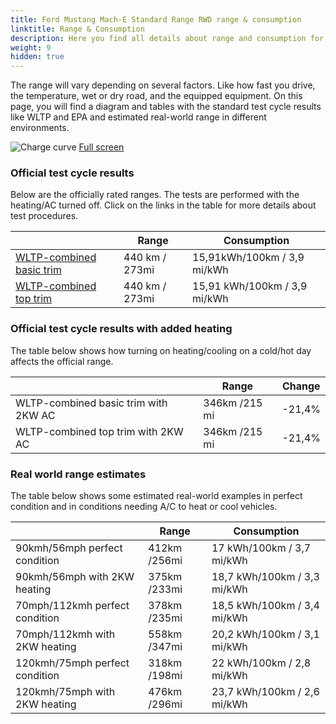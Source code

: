 ```yaml
---
title: Ford Mustang Mach-E Standard Range RWD range & consumption
linktitle: Range & Consumption
description: Here you find all details about range and consumption for Ford Mustang Mach-E Standard Range RWD.
weight: 9
hidden: true
---
```

<!-- markdownlint-disable MD033 -->
<object type="image/svg+xml" data="../modelnavigation.svg"></object>

The range will vary depending on several factors. Like how fast you drive, the temperature, wet or dry road, and the equipped equipment. On this page, you will find a diagram and tables with the standard test cycle results like WLTP and EPA and estimated real-world range in different environments. 

![Charge curve](../range.svg  "Range information")
[Full screen](../range.svg)

### Official test cycle results

Below are the officially rated ranges. The tests are performed with the heating/AC turned off. Click on the links in the table for more details about test procedures. 

| | Range  | Consumption  |
|----|-----|------|
| [WLTP-combined basic trim](../../../../../guides/understandingrange/wltp/) | 440 km / 273mi |15,91kWh/100km / 3,9 mi/kWh | 
| [WLTP-combined top trim](../../../../../guides/understandingrange/wltp/) | 440 km / 273mi | 15,91 kWh/100km / 3,9 mi/kWh | 

### Official test cycle results with added heating

The table below shows how turning on heating/cooling on a cold/hot day affects the official range. 

| | Range  | Change  |
|----|-----|------|
| WLTP-combined basic trim with 2KW AC | 346km /215 mi | -21,4%|
| WLTP-combined top trim with 2KW AC | 346km /215 mi | -21,4%|

### Real world range estimates

The table below shows some estimated real-world examples in perfect condition and in conditions needing A/C to heat or cool vehicles. 

| | Range  | Consumption  |
|----|-----|------|
| 90kmh/56mph perfect condition | 412km /256mi| 17 kWh/100km / 3,7 mi/kWh |
| 90kmh/56mph with 2KW heating | 375km /233mi| 18,7 kWh/100km / 3,3 mi/kWh |
| 70mph/112kmh perfect condition | 378km /235mi| 18,5 kWh/100km / 3,4 mi/kWh|
| 70mph/112kmh with 2KW heating | 558km /347mi| 20,2 kWh/100km / 3,1 mi/kWh  |
| 120kmh/75mph perfect condition | 318km /198mi| 22 kWh/100km / 2,8 mi/kWh |
| 120kmh/75mph with 2KW heating | 476km /296mi| 23,7 kWh/100km / 2,6 mi/kWh |
